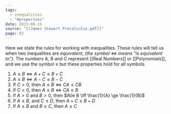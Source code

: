 ```yaml
---
tags:
  - inequalities
  - "#properties"
date: 2023-09-15
source: "[[James Stewart Precalculus.pdf]]"
page: 82
---
```

Here we state the rules for working with inequalities. These rules will tell us when two inequalities are *equivalent*, *(the symbol $\iff$ means "is equivalent to")*. The numbers A, B and C represent [[Real Numbers]] or [[Polynomials]], and we use the symbol $\le$ but these properties hold for all symbols

1. $A \le B \iff A + C \le B + C$  
2. $A \le B \iff A-C\le B-C$ 
3. If $C \gt 0$, then $A\le B \iff CA \le CB$ 
4. If $C < 0$, then $A\le B \iff CA \ge B$ 
5. If $A \gt 0$ and $B \gt 0$,
	then 
	$A\le B \iff \frac{1}{A} \ge \frac{1}{B}$ 
6. If $A \le B$, and $C\le D$,
	then
	$A + C \le B + D$ 
7. If $A\le B$ and $B\le C$, then $A\le C$
